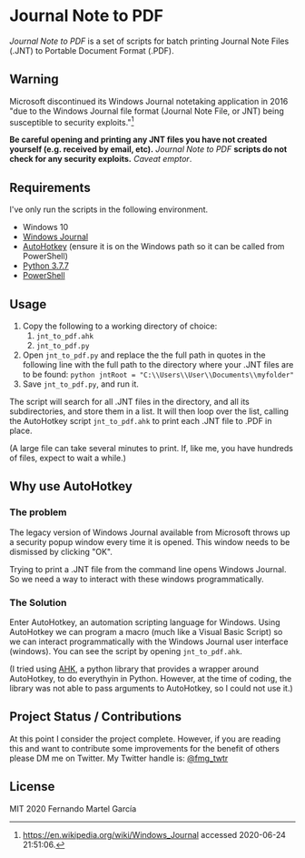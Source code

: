 # Journal Note to PDF

*Journal Note to PDF* is a set of scripts for batch printing Journal Note Files (.JNT) to Portable Document Format (.PDF).

## Warning

Microsoft discontinued its Windows Journal notetaking application in 2016 "due to the Windows Journal file format (Journal Note File, or JNT) being susceptible to security exploits."[^1]
[^1]: https://en.wikipedia.org/wiki/Windows_Journal accessed 2020-06-24 21:51:06.

**Be careful opening and printing any JNT files you have not created yourself (e.g. received by email, etc).**  *Journal Note to PDF* **scripts do not check for any security exploits.** _Caveat emptor_.

## Requirements

I've only run the scripts in the following environment.

- Windows 10
- [Windows Journal](https://www.microsoft.com/en-us/download/details.aspx?id=53003)
- [AutoHotkey](https://www.autohotkey.com/) (ensure it is on the Windows path so it can be called from PowerShell)
- [Python 3.7.7](https://www.python.org/downloads/release/python-377/)
- [PowerShell](https://docs.microsoft.com/en-us/powershell/scripting/overview?view=powershell-7)

## Usage

1. Copy the following to a working directory of choice:
   1. `jnt_to_pdf.ahk`
   2. `jnt_to_pdf.py`
2. Open `jnt_to_pdf.py` and replace the the full path in quotes in the following line with the full path to the directory where your .JNT files are to be found: `python
jntRoot = "C:\\Users\\User\\Documents\\myfolder"`
3. Save `jnt_to_pdf.py`, and run it.

The script will search for all .JNT files in the directory, and all its subdirectories, and store them in a list.  It will then loop over the list, calling the AutoHotkey script `jnt_to_pdf.ahk` to print each .JNT file to .PDF in place.

(A large file can take several minutes to print.  If, like me, you have hundreds of files, expect to wait a while.)

## Why use AutoHotkey

### The problem

The legacy version of Windows Journal available from Microsoft throws up a security popup window every time it is opened.  This window needs to be dismissed by clicking "OK".  

Trying to print a .JNT file from the command line opens Windows Journal.  So we need a way  to interact with these windows programmatically.

### The Solution

Enter AutoHotkey, an automation scripting language for Windows.  Using AutoHotkey we can program a macro (much like a Visual Basic Script) so we can interact programmatically with the Windows Journal user interface (windows). You can see the script by opening `jnt_to_pdf.ahk`.

(I tried using [AHK](https://pypi.org/project/ahk/), a python library that provides a wrapper around AutoHotkey, to do everythyin in Python.  However, at the time of coding, the library was not able to pass arguments to AutoHotkey, so I could not use it.)

## Project Status / Contributions

At this point I consider  the project complete. However, if you are reading this and want to contribute some improvements for the benefit of others please DM me on Twitter.  My Twitter handle is: [@fmg_twtr](https://twitter.com/fmg_twtr?lang=en)

## License

MIT 2020 Fernando Martel García
